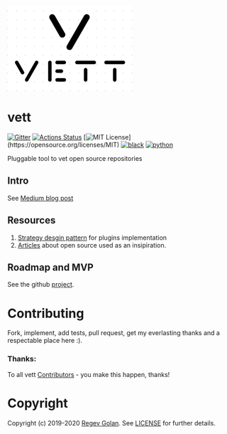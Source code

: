 ![](media/cover.png)

# vett
[![Gitter](https://badges.gitter.im/Join%20Chat.svg)](https://gitter.im/open-source-researchers/community)
[![Actions Status](https://github.com/look4regev/vett/workflows/Python%20application/badge.svg)](https://github.com/look4regev/vett/actions)
[![MIT License](https://img.shields.io/apm/l/atomic-design-ui.svg?)](https://opensource.org/licenses/MIT)
[![black](https://img.shields.io/badge/code%20style-black-000000.svg)](https://github.com/python/black)
[![python](https://img.shields.io/badge/python-3.8-blue)](https://docs.python.org/3/whatsnew/index.html)

Pluggable tool to vet open source repositories

## Intro
See [Medium blog post](https://medium.com/@Look4regev/should-i-use-this-open-source-m-sc-cs-thesis-7549403962ce)

## Resources
1. [Strategy desgin pattern](https://github.com/faif/python-patterns/blob/master/patterns/behavioral/strategy.py) for plugins implementation
2. [Articles](https://medium.com/r/?url=https%3A%2F%2Fdrive.google.com%2Fdrive%2Ffolders%2F1FL-S5XQeT1O12fPpLB0o6PnWXWcNVOxE) about open source used as an insipiration.

## Roadmap and MVP
See the github [project](https://github.com/look4regev/vett/projects/1).

# Contributing

Fork, implement, add tests, pull request, get my everlasting thanks and a respectable place here :).

### Thanks:

To all vett [Contributors](https://github.com/look4regev/vett/graphs/contributors) - you make this happen, thanks!

# Copyright

Copyright (c) 2019-2020 [Regev Golan](https://look4regev.com). See [LICENSE](https://github.com/look4regev/vett/blob/master/LICENSE) for further details.
